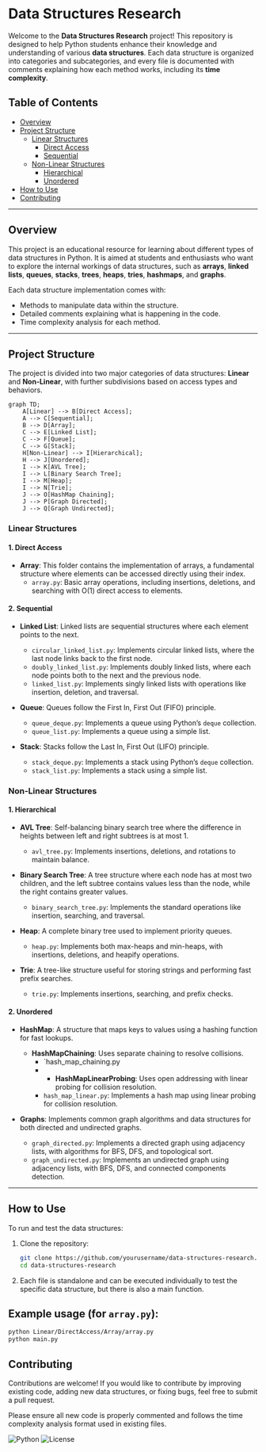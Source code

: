 # Data Structures Research

Welcome to the **Data Structures Research** project! This repository is designed to help Python students enhance their knowledge and understanding of various **data structures**. Each data structure is organized into categories and subcategories, and every file is documented with comments explaining how each method works, including its **time complexity**.

## Table of Contents

- [Overview](#overview)
- [Project Structure](#project-structure)
  - [Linear Structures](#linear-structures)
    - [Direct Access](#direct-access)
    - [Sequential](#sequential)
  - [Non-Linear Structures](#non-linear-structures)
    - [Hierarchical](#hierarchical)
    - [Unordered](#unordered)
- [How to Use](#how-to-use)
- [Contributing](#contributing)

---

## Overview

This project is an educational resource for learning about different types of data structures in Python. It is aimed at students and enthusiasts who want to explore the internal workings of data structures, such as **arrays**, **linked lists**, **queues**, **stacks**, **trees**, **heaps**, **tries**, **hashmaps**, and **graphs**.

Each data structure implementation comes with:
- Methods to manipulate data within the structure.
- Detailed comments explaining what is happening in the code.
- Time complexity analysis for each method.

---

## Project Structure

The project is divided into two major categories of data structures: **Linear** and **Non-Linear**, with further subdivisions based on access types and behaviors.

```mermaid
graph TD;
    A[Linear] --> B[Direct Access];
    A --> C[Sequential];
    B --> D[Array];
    C --> E[Linked List];
    C --> F[Queue];
    C --> G[Stack];
    H[Non-Linear] --> I[Hierarchical];
    H --> J[Unordered];
    I --> K[AVL Tree];
    I --> L[Binary Search Tree];
    I --> M[Heap];
    I --> N[Trie];
    J --> O[HashMap Chaining];
    J --> P[Graph Directed];
    J --> Q[Graph Undirected];
```


### Linear Structures

#### 1. **Direct Access**
   - **Array**: This folder contains the implementation of arrays, a fundamental structure where elements can be accessed directly using their index.
     - `array.py`: Basic array operations, including insertions, deletions, and searching with O(1) direct access to elements.

#### 2. **Sequential**
   - **Linked List**: Linked lists are sequential structures where each element points to the next.
     - `circular_linked_list.py`: Implements circular linked lists, where the last node links back to the first node.
     - `doubly_linked_list.py`: Implements doubly linked lists, where each node points both to the next and the previous node.
     - `linked_list.py`: Implements singly linked lists with operations like insertion, deletion, and traversal.
   
   - **Queue**: Queues follow the First In, First Out (FIFO) principle.
     - `queue_deque.py`: Implements a queue using Python’s `deque` collection.
     - `queue_list.py`: Implements a queue using a simple list.
   
   - **Stack**: Stacks follow the Last In, First Out (LIFO) principle.
     - `stack_deque.py`: Implements a stack using Python’s `deque` collection.
     - `stack_list.py`: Implements a stack using a simple list.

### Non-Linear Structures

#### 1. **Hierarchical**
   - **AVL Tree**: Self-balancing binary search tree where the difference in heights between left and right subtrees is at most 1.
     - `avl_tree.py`: Implements insertions, deletions, and rotations to maintain balance.
   
   - **Binary Search Tree**: A tree structure where each node has at most two children, and the left subtree contains values less than the node, while the right contains greater values.
     - `binary_search_tree.py`: Implements the standard operations like insertion, searching, and traversal.
   
   - **Heap**: A complete binary tree used to implement priority queues.
     - `heap.py`: Implements both max-heaps and min-heaps, with insertions, deletions, and heapify operations.

   - **Trie**: A tree-like structure useful for storing strings and performing fast prefix searches.
     - `trie.py`: Implements insertions, searching, and prefix checks.

#### 2. **Unordered**
   - **HashMap**: A structure that maps keys to values using a hashing function for fast lookups.
     - **HashMapChaining**: Uses separate chaining to resolve collisions.
       - `hash_map_chaining.py
       - - **HashMapLinearProbing**: Uses open addressing with linear probing for collision resolution.
       - `hash_map_linear.py`: Implements a hash map using linear probing for collision resolution.

   - **Graphs**: Implements common graph algorithms and data structures for both directed and undirected graphs.
     - `graph_directed.py`: Implements a directed graph using adjacency lists, with algorithms for BFS, DFS, and topological sort.
     - `graph_undirected.py`: Implements an undirected graph using adjacency lists, with BFS, DFS, and connected components detection.

---

## How to Use

To run and test the data structures:
1. Clone the repository:
   ```bash
   git clone https://github.com/yourusername/data-structures-research.git
   cd data-structures-research
   ```
2. Each file is standalone and can be executed individually to test the specific data structure, but there is also a main function.

## Example usage (for `array.py`):

```bash
python Linear/DirectAccess/Array/array.py
python main.py
```

## Contributing

Contributions are welcome! If you would like to contribute by improving existing code, adding new data structures, or fixing bugs, feel free to submit a pull request.

Please ensure all new code is properly commented and follows the time complexity analysis format used in existing files.

![Python](https://img.shields.io/badge/Python-3.9-blue)
![License](https://img.shields.io/badge/license-MIT-green)




